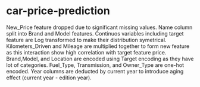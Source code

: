 # car-price-prediction
New_Price feature dropped due to significant missing values.
Name column split into Brand and Model features.
Continuos variables including target feature are Log transformed to make their distribution symetrical.
Kilometers_Driven and Mileage are multiplied together to form new feature as this interaction show high correlation with target feature price.
Brand,Model, and Location are encoded using Target encoding as they have lot of categories.
Fuel_Type, Transmission, and Owner_Type are one-hot encoded.
Year columns are deducted by current year to introduce aging effect (current year - edition year).
